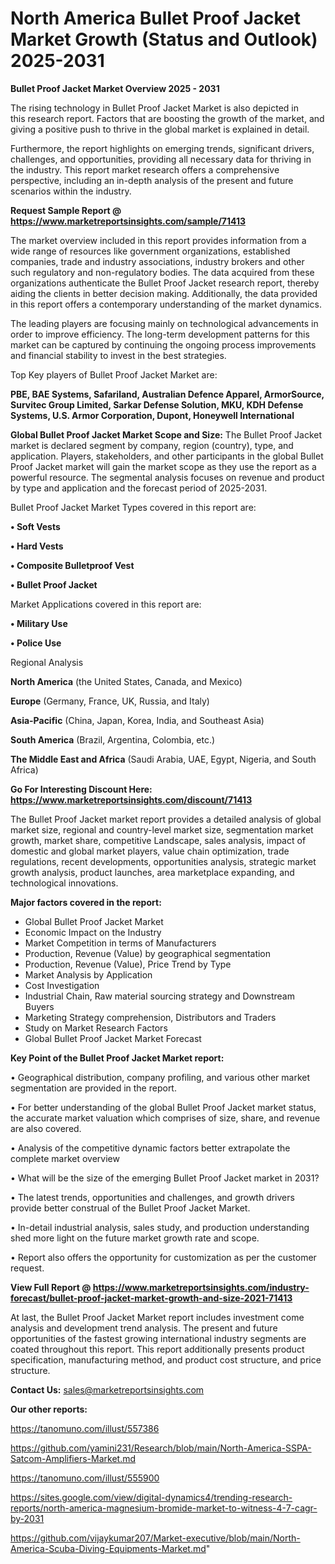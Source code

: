 # North America Bullet Proof Jacket Market Growth (Status and Outlook) 2025-2031

<Strong> Bullet Proof Jacket Market Overview 2025 - 2031</strong>

The rising technology in Bullet Proof Jacket Market is also depicted in this research report. Factors that are boosting the growth of the market, and giving a positive push to thrive in the global market is explained in detail.

Furthermore, the report highlights on emerging trends, significant drivers, challenges, and opportunities, providing all necessary data for thriving in the industry. This report market research offers a comprehensive perspective, including an in-depth analysis of the present and future scenarios within the industry.

<strong>Request Sample Report @ <a href=https://www.marketreportsinsights.com/sample/71413>https://www.marketreportsinsights.com/sample/71413</a></strong>

The market overview included in this report provides information from a wide range of resources like government organizations, established companies, trade and industry associations, industry brokers and other such regulatory and non-regulatory bodies. The data acquired from these organizations authenticate the Bullet Proof Jacket research report, thereby aiding the clients in better decision making. Additionally, the data provided in this report offers a contemporary understanding of the market dynamics.

The leading players are focusing mainly on technological advancements in order to improve efficiency. The long-term development patterns for this market can be captured by continuing the ongoing process improvements and financial stability to invest in the best strategies.

Top Key players of Bullet Proof Jacket Market are:

<strong>PBE, BAE Systems, Safariland, Australian Defence Apparel, ArmorSource, Survitec Group Limited, Sarkar Defense Solution, MKU, KDH Defense Systems, U.S. Armor Corporation, Dupont, Honeywell International</strong>

<strong><b>Global Bullet Proof Jacket Market Scope and Size:</b></strong>
The Bullet Proof Jacket market is declared segment by company, region (country), type, and application. Players, stakeholders, and other participants in the global Bullet Proof Jacket market will gain the market scope as they use the report as a powerful resource. The segmental analysis focuses on revenue and product by type and application and the forecast period of 2025-2031.

Bullet Proof Jacket Market Types covered in this report are:

<strong>• Soft Vests

• Hard Vests

• Composite Bulletproof Vest

• Bullet Proof Jacket</strong>

Market Applications covered in this report are:

<strong>• Military Use

• Police Use</strong> 

Regional Analysis

<strong>North America</strong> (the United States, Canada, and Mexico)

<strong>Europe</strong> (Germany, France, UK, Russia, and Italy)

<strong>Asia-Pacific</strong> (China, Japan, Korea, India, and Southeast Asia)

<strong>South America</strong> (Brazil, Argentina, Colombia, etc.)

<strong>The Middle East and Africa</strong> (Saudi Arabia, UAE, Egypt, Nigeria, and South Africa)

<strong>Go For Interesting Discount Here: <a href=https://www.marketreportsinsights.com/discount/71413>https://www.marketreportsinsights.com/discount/71413</a></strong>

The Bullet Proof Jacket market report provides a detailed analysis of global market size, regional and country-level market size, segmentation market growth, market share, competitive Landscape, sales analysis, impact of domestic and global market players, value chain optimization, trade regulations, recent developments, opportunities analysis, strategic market growth analysis, product launches, area marketplace expanding, and technological innovations.

<strong><b>Major factors covered in the report:</b></strong>
<ul>
  <li>Global Bullet Proof Jacket Market </li>
  <li>Economic Impact on the Industry</li>
  <li>Market Competition in terms of Manufacturers</li>
  <li>Production, Revenue (Value) by geographical segmentation</li>
  <li>Production, Revenue (Value), Price Trend by Type</li>
  <li>Market Analysis by Application</li>
  <li>Cost Investigation</li>
  <li>Industrial Chain, Raw material sourcing strategy and Downstream Buyers</li>
  <li>Marketing Strategy comprehension, Distributors and Traders</li>
  <li>Study on Market Research Factors</li>
  <li>Global Bullet Proof Jacket Market Forecast</li>
</ul>

<strong><b>Key Point of the Bullet Proof Jacket Market report:</b></strong>

• Geographical distribution, company profiling, and various other market segmentation are provided in the report.

• For better understanding of the global Bullet Proof Jacket market status, the accurate market valuation which comprises of size, share, and revenue are also covered.

• Analysis of the competitive dynamic factors better extrapolate the complete market overview

• What will be the size of the emerging Bullet Proof Jacket market in 2031?

• The latest trends, opportunities and challenges, and growth drivers provide better construal of the Bullet Proof Jacket Market.

• In-detail industrial analysis, sales study, and production understanding shed more light on the future market growth rate and scope.

• Report also offers the opportunity for customization as per the customer request.

<strong><b>View Full Report @ <a href=https://www.marketreportsinsights.com/industry-forecast/bullet-proof-jacket-market-growth-and-size-2021-71413>https://www.marketreportsinsights.com/industry-forecast/bullet-proof-jacket-market-growth-and-size-2021-71413</a></b></strong>


At last, the Bullet Proof Jacket Market report includes investment come analysis and development trend analysis. The present and future opportunities of the fastest growing international industry segments are coated throughout this report. This report additionally presents product specification, manufacturing method, and product cost structure, and price structure.

<strong>Contact Us:</strong>
sales@marketreportsinsights.com

<strong>Our other reports:</strong>

<a href=https://tanomuno.com/illust/557386>https://tanomuno.com/illust/557386</a>

<a href=https://github.com/yamini231/Research/blob/main/North-America-SSPA-Satcom-Amplifiers-Market.md>https://github.com/yamini231/Research/blob/main/North-America-SSPA-Satcom-Amplifiers-Market.md</a>

<a href=https://tanomuno.com/illust/555900>https://tanomuno.com/illust/555900</a>

<a href=https://sites.google.com/view/digital-dynamics4/trending-research-reports/north-america-magnesium-bromide-market-to-witness-4-7-cagr-by-2031>https://sites.google.com/view/digital-dynamics4/trending-research-reports/north-america-magnesium-bromide-market-to-witness-4-7-cagr-by-2031</a>

<a href=https://github.com/vijaykumar207/Market-executive/blob/main/North-America-Scuba-Diving-Equipments-Market.md>https://github.com/vijaykumar207/Market-executive/blob/main/North-America-Scuba-Diving-Equipments-Market.md</a>"
